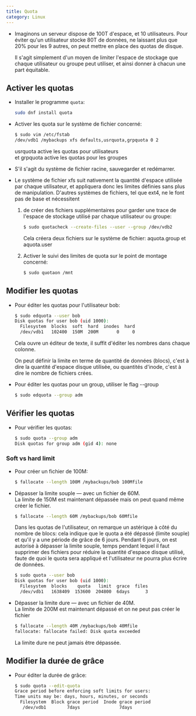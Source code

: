 ```yaml
---
title: Quota
category: Linux
---
```


* Imaginons un serveur dispose de 100T d'espace, et 10 utilisateurs. Pour éviter qu'un utilisateur stocke 80T de données, ne laissant plus que 20% pour les 9 autres, on peut mettre en place des quotas de disque.

  Il s'agit simplement d'un moyen de limiter l'espace de stockage que chaque utilisateur ou groupe peut utiliser, et ainsi donner à chacun une part équitable.

## Activer les quotas

* Installer le programme `quota`:

  ``` bash
  sudo dnf install quota
  ```

* Activer les quota sur le système de fichier concerné:

  ``` bash
  $ sudo vim /etc/fstab
  /dev/vdb1 /mybackups xfs defaults,usrquota,grpquota 0 2
  ```

  usrquota active les quotas pour utilisateurs  
  et grpquota active les quotas pour les groupes

* S'il s'agit du système de fichier racine, sauvegarder et redémarrer.

* Le système de fichier xfs suit nativement la quantité d'espace utilisée par chaque utilisateur, et appliquera donc les limites définies sans plus de manipulation. D'autres systèmes de fichiers, tel que ext4, ne le font pas de base et nécessitent 

  1. de créer des fichiers supplémentaires pour garder une trace de l'espace de stockage utilisé par chaque utilisateur ou groupe:

      ``` bash
      $ sudo quotacheck --create-files --user --group /dev/vdb2
      ```

      Cela créera deux fichiers sur le système de fichier: aquota.group et aquota.user

  2. Activer le suivi des limites de quota sur le point de montage concerné:

      ``` bash
      $ sudo quotaon /mnt
      ```

## Modifier les quotas

* Pour éditer les quotas pour l'utilisateur bob:

  ``` bash
  $ sudo edquota --user bob
  Disk quotas for user bob (uid 1000):
    Filesystem  blocks  soft  hard  inodes  hard
    /dev/vdb1   102400  150M  200M       0     0
  ```

  Cela ouvre un éditeur de texte, il suffit d'éditer les nombres dans chaque colonne.

  On peut définir la limite en terme de quantité de données (blocs), c'est à dire la quantité d'espace disque utilisée, ou quantités d'inode, c'est à dire le nombre de fichiers crées.

* Pour éditer les quotas pour un group, utiliser le flag --group

  ``` bash
  $ sudo edquota --group adm
  ```

## Vérifier les quotas

* Pour vérifier les quotas:

  ``` bash
  $ sudo quota --group adm
  Disk quotas for group adm (gid 4): none
  ```

### Soft vs hard limit

* Pour créer un fichier de 100M:

  ```  bash
  $ fallocate --length 100M /mybackups/bob 100Mfile
  ```

* Dépasser la limite souple — avec un fichier de 60M.  
  La limite de 150M est maintenant dépassée mais on peut quand même créer le fichier.

  ```  bash
  $ fallocate --length 60M /mybackups/bob 60Mfile
  ```

  Dans les quotas de l'utilisateur, on remarque un astérique à côté du nombre de blocs: cela indique que le quota a été dépassé (limite souple) et qu'il y a une période de grâce de 6 jours. Pendant 6 jours, on est autorisé à dépasser la limite souple, temps pendant lequel il faut supprimer des fichiers pour réduire la quantité d'espace disque utilisé, faute de quoi le quota sera appliqué et l'utilisateur ne pourra plus écrire de données.

  ``` bash
  $ sudo quota --user bob
  Disk quotas for user bob (uid 1000):
    Filesystem  blocks    quota   limit  grace  files
    /dev/vdb1   1638409  153600  204800  6days      3
  ```

* Dépasser la limite dure — avec un fichier de 40M.  
  La limite de 200M est maintenant dépassé et on ne peut pas créer le fichier

  ``` bash
  $ fallocate --length 40M /mybackups/bob 40Mfile
  fallocate: fallocate failed: Disk quota exceeded
  ```

  La limite dure ne peut jamais être dépassée.

## Modifier la durée de grâce

* Pour éditer la durée de grâce:

  ``` bash
  $ sudo quota --edit-quota
  Grace period before enforcing soft limits for users:
  Time units may be: days, hours, minutes, or seconds
    Filesystem  Block grace period  Inode grace period
     /dev/vdb1        7days               7days
  ```